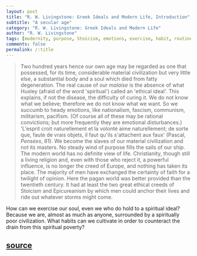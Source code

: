 ```yaml
---
layout: post
title: "R. W. Livingstone: Greek Ideals and Modern Life, Introduction"
subtitle: "A secular age"
category: "R. W. Livingstone: Greek Ideals and Modern Life"
author: "R. W. Livingstone"
tags: [modernity, purpose, Stoicism, emotions, exercise, habit, routines, culture, nationalism]
comments: false
permalink: /:title
---
```


> Two hundred years hence our own age may be regarded as one that possessed, for its time, considerable material civilization but very little else, a substantial body and a soul which died from fatty degeneration. The real cause of our *malaise* is the absence of what Huxley (afraid of the word 'spiritual') called an 'ethical ideal'. This explains, if not the disease, the difficulty of curing it. We do not know what we believe; therefore we do not know what we want. So we succumb to heady emotions, like nationalism, fascism, communism, militarism, pacifism. (Of course all of these may be rational convictions; but more frequently they are emotional disturbances.) 'L'esprit croit naturellement et la volonté  aime naturellement; de sorte que, faute de vrais objets, il faut qu'ils s'attachent aux faux' (Pascal, *Pensées*, 81). We become the slaves of our material civilization and not its masters. No steady wind of purpose fills the sails of our ship. The modern world has no definite view of life. Christianity, though still a living religion and, even with those who reject it, a powerful influence, is no longer the creed of Europe, and nothing has taken its place. The majority of men have exchanged the certainty of faith for a twilight of opinion. Here the pagan world was better provided than the twentieth century. It had at least the two great ethical creeds of Stoicism and Epicureanism by which men could anchor their lives and ride out whatever storms might come.

How can we exercise our soul, even we who do hold to a spiritual ideal? Because we are, almost as much as anyone, surrounded by a spiritually poor civilization. What habits can we cultivate in order to counteract the drain from this spiritual poverty?

<h2 class="post-source"><a href="https://archive.org/stream/greekidealsmoder00livi#page/2"><i class="fas fa-book" aria-hidden="true"></i> source</a></h2>